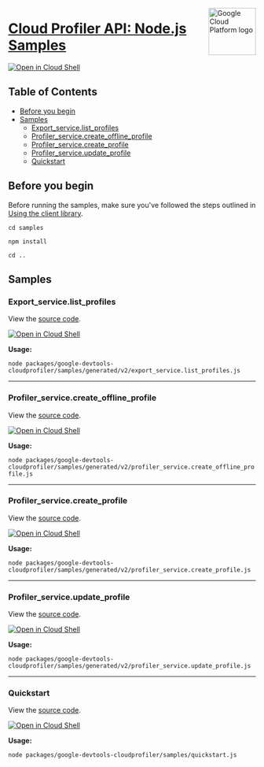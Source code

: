 [//]: # "This README.md file is auto-generated, all changes to this file will be lost."
[//]: # "To regenerate it, use `python -m synthtool`."
<img src="https://avatars2.githubusercontent.com/u/2810941?v=3&s=96" alt="Google Cloud Platform logo" title="Google Cloud Platform" align="right" height="96" width="96"/>

# [Cloud Profiler API: Node.js Samples](https://github.com/googleapis/google-cloud-node)

[![Open in Cloud Shell][shell_img]][shell_link]



## Table of Contents

* [Before you begin](#before-you-begin)
* [Samples](#samples)
  * [Export_service.list_profiles](#export_service.list_profiles)
  * [Profiler_service.create_offline_profile](#profiler_service.create_offline_profile)
  * [Profiler_service.create_profile](#profiler_service.create_profile)
  * [Profiler_service.update_profile](#profiler_service.update_profile)
  * [Quickstart](#quickstart)

## Before you begin

Before running the samples, make sure you've followed the steps outlined in
[Using the client library](https://github.com/googleapis/google-cloud-node#using-the-client-library).

`cd samples`

`npm install`

`cd ..`

## Samples



### Export_service.list_profiles

View the [source code](https://github.com/googleapis/google-cloud-node/blob/master/packages/google-devtools-cloudprofiler/samples/generated/v2/export_service.list_profiles.js).

[![Open in Cloud Shell][shell_img]](https://console.cloud.google.com/cloudshell/open?git_repo=https://github.com/googleapis/google-cloud-node&page=editor&open_in_editor=packages/google-devtools-cloudprofiler/samples/generated/v2/export_service.list_profiles.js,samples/README.md)

__Usage:__


`node packages/google-devtools-cloudprofiler/samples/generated/v2/export_service.list_profiles.js`


-----




### Profiler_service.create_offline_profile

View the [source code](https://github.com/googleapis/google-cloud-node/blob/master/packages/google-devtools-cloudprofiler/samples/generated/v2/profiler_service.create_offline_profile.js).

[![Open in Cloud Shell][shell_img]](https://console.cloud.google.com/cloudshell/open?git_repo=https://github.com/googleapis/google-cloud-node&page=editor&open_in_editor=packages/google-devtools-cloudprofiler/samples/generated/v2/profiler_service.create_offline_profile.js,samples/README.md)

__Usage:__


`node packages/google-devtools-cloudprofiler/samples/generated/v2/profiler_service.create_offline_profile.js`


-----




### Profiler_service.create_profile

View the [source code](https://github.com/googleapis/google-cloud-node/blob/master/packages/google-devtools-cloudprofiler/samples/generated/v2/profiler_service.create_profile.js).

[![Open in Cloud Shell][shell_img]](https://console.cloud.google.com/cloudshell/open?git_repo=https://github.com/googleapis/google-cloud-node&page=editor&open_in_editor=packages/google-devtools-cloudprofiler/samples/generated/v2/profiler_service.create_profile.js,samples/README.md)

__Usage:__


`node packages/google-devtools-cloudprofiler/samples/generated/v2/profiler_service.create_profile.js`


-----




### Profiler_service.update_profile

View the [source code](https://github.com/googleapis/google-cloud-node/blob/master/packages/google-devtools-cloudprofiler/samples/generated/v2/profiler_service.update_profile.js).

[![Open in Cloud Shell][shell_img]](https://console.cloud.google.com/cloudshell/open?git_repo=https://github.com/googleapis/google-cloud-node&page=editor&open_in_editor=packages/google-devtools-cloudprofiler/samples/generated/v2/profiler_service.update_profile.js,samples/README.md)

__Usage:__


`node packages/google-devtools-cloudprofiler/samples/generated/v2/profiler_service.update_profile.js`


-----




### Quickstart

View the [source code](https://github.com/googleapis/google-cloud-node/blob/master/packages/google-devtools-cloudprofiler/samples/quickstart.js).

[![Open in Cloud Shell][shell_img]](https://console.cloud.google.com/cloudshell/open?git_repo=https://github.com/googleapis/google-cloud-node&page=editor&open_in_editor=packages/google-devtools-cloudprofiler/samples/quickstart.js,samples/README.md)

__Usage:__


`node packages/google-devtools-cloudprofiler/samples/quickstart.js`






[shell_img]: https://gstatic.com/cloudssh/images/open-btn.png
[shell_link]: https://console.cloud.google.com/cloudshell/open?git_repo=https://github.com/googleapis/google-cloud-node&page=editor&open_in_editor=samples/README.md
[product-docs]: cloud.google.com/profiler/
